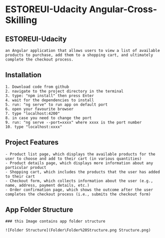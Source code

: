 # ESTOREUI-Udacity Angular-Cross-Skilling

## ESTOREUI-Udacity
    an Angular application that allows users to view a list of available products to purchase, add them to a shopping cart, and ultimately complete the checkout process.

## Installation
    1. Download code from github
    2. navigate to the project directory in the terminal
    3. type: "npm install" then press Enter
    4. wait for the dependencies to install
    5. run: "ng serve" to run app on default port
    6. open your favourite browser
    7. type "localhost:4200"
    8. in case you need to change the port
    9. run: "ng serve --port=xxxx" where xxxx is the port number
    10. type "localhost:xxxx"

## Project Features
    - Product list page, which displays the available products for the user to choose and add to their cart (in various quantities)
    - Product details page, which displays more information about any particular product
    - Shopping cart, which includes the products that the user has added to their cart
    - Checkout form, which collects information about the user (e.g., name, address, payment details, etc.)
    - Order confirmation page, which shows the outcome after the user completes the checkout process (i.e., submits the checkout form)

## App Folder Structure

    ### this Image contains app folder structure

    ![Folder Structure](Folder\Folder%20Structure.png Structure.png)